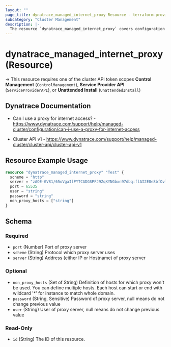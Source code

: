 ```yaml
---
layout: ""
page_title: dynatrace_managed_internet_proxy Resource - terraform-provider-dynatrace"
subcategory: "Cluster Management"
description: |-
  The resource `dynatrace_managed_internet_proxy` covers configuration for cluster proxy
---
```


# dynatrace_managed_internet_proxy (Resource)

-> This resource requires one of the cluster API token scopes **Control Management** (`ControlManagement`), **Service Provider API** (`ServiceProviderAPI`), or **Unattended Install** (`UnattendedInstall`)

## Dynatrace Documentation

- Can I use a proxy for internet access? - https://www.dynatrace.com/support/help/managed-cluster/configuration/can-i-use-a-proxy-for-internet-access

- Cluster API v1 - https://www.dynatrace.com/support/help/managed-cluster/cluster-api/cluster-api-v1

## Resource Example Usage

```terraform
resource "dynatrace_managed_internet_proxy" "Test" {
  scheme = "http"
  server = "zAOE-GV81/65oVgaIlPYTCADGSPFJ9ZqXYNGbxn97dbq:flAI2E8e8bfOvlmaGu"
  port = 65535
  user = "string"
  password = "string"
  non_proxy_hosts = ["string"]
}
```

<!-- schema generated by tfplugindocs -->
## Schema

### Required

- `port` (Number) Port of proxy server
- `scheme` (String) Protocol which proxy server uses
- `server` (String) Address (either IP or Hostname) of proxy server

### Optional

- `non_proxy_hosts` (Set of String) Definition of hosts for which proxy won't be used. You can define multiple hosts. Each host can start or end with wildcard '*' for instance to match whole domain.
- `password` (String, Sensitive) Password of proxy server, null means do not change previous value
- `user` (String) User of proxy server, null means do not change previous value

### Read-Only

- `id` (String) The ID of this resource.
 
